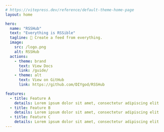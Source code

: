 ```yaml
---
# https://vitepress.dev/reference/default-theme-home-page
layout: home

hero:
  name: "RSSHub"
  text: "Everything is RSSible"
  tagline: 🧡 Create a feed from everything.
  image:
    src: /logo.png
    alt: RSSHub
  actions:
    - theme: brand
      text: View Docs
      link: /guide/
    - theme: alt
      text: View on GitHub
      link: https://github.com/DIYgod/RSSHub

features:
  - title: Feature A
    details: Lorem ipsum dolor sit amet, consectetur adipiscing elit
  - title: Feature B
    details: Lorem ipsum dolor sit amet, consectetur adipiscing elit
  - title: Feature C
    details: Lorem ipsum dolor sit amet, consectetur adipiscing elit
---
```


